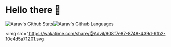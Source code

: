 # Hello there :wave: 
<img align="center" style="padding:0" src="https://github-readme-stats.vercel.app/api?username=skyguy-netizen&show_icons=true&count_private=true&include_all_commits=true&hide=contribs&hide_border=true&hide_title=true&bg_color=0D1117&text_color=F0F6FC" alt="Aarav's Github Stats"><img align="center" style="padding:0" src="https://github-readme-stats.vercel.app/api/top-langs/?username=skyguy-netizen&layout=compact&hide_border=true&bg_color=0D1117&text_color=F0F6FC" alt="Aarav's Github Languages">

<img src="https://wakatime.com/share/@Advil/908f7e87-8748-439d-9fb2-10e4d5a71201.svg
